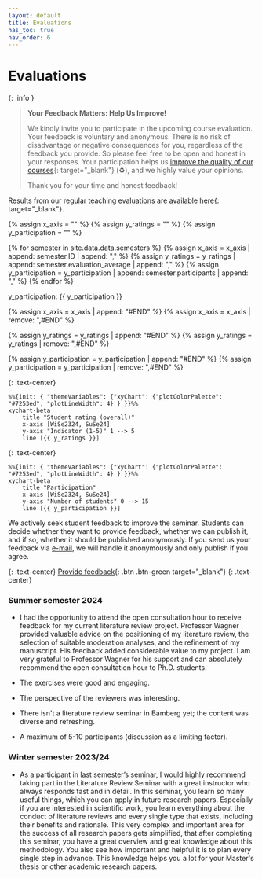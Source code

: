 ```yaml
---
layout: default
title: Evaluations
has_toc: true
nav_order: 6
---
```


# Evaluations

{: .info }
> **Your Feedback Matters: Help Us Improve!**
> 
> We kindly invite you to participate in the upcoming course evaluation.
> Your feedback is voluntary and anonymous.
> There is no risk of disadvantage or negative consequences for you, regardless of the feedback you provide.
> So please feel free to be open and honest in your responses.
> Your participation helps us [improve the quality of our courses](https://digital-work-lab.github.io/handbook/docs/10-lab/10_processes/10.01.goals.html){: target="_blank"} (♻️), and we highly value your opinions.
> 
> Thank you for your time and honest feedback!

Results from our regular teaching evaluations are available [here](https://digital-work-lab.github.io/handbook/docs/30-teaching/30_processes/30.21.evaluations.html){: target="_blank"}.

{% assign x_axis = "" %}
{% assign y_ratings = "" %}
{% assign y_participation = "" %}

{% for semester in site.data.data.semesters %}
  {% assign x_axis = x_axis | append: semester.ID | append: "," %}
  {% assign y_ratings = y_ratings | append: semester.evaluation_average | append: "," %}
  {% assign y_participation = y_participation | append: semester.participants | append: "," %}
{% endfor %}

y_participation: {{ y_participation }}

{% assign x_axis = x_axis | append: "#END" %}
{% assign x_axis = x_axis | remove: ",#END" %}

{% assign y_ratings = y_ratings | append: "#END" %}
{% assign y_ratings = y_ratings | remove: ",#END" %}

{% assign y_participation = y_participation | append: "#END" %}
{% assign y_participation = y_participation | remove: ",#END" %}

{: .text-center}
```mermaid
%%{init: { "themeVariables": {"xyChart": {"plotColorPalette": "#7253ed", "plotLineWidth": 4} } }}%%
xychart-beta
    title "Student rating (overall)"
    x-axis [WiSe2324, SuSe24]
    y-axis "Indicator (1-5)" 1 --> 5
    line [{{ y_ratings }}]
```

{: .text-center}
```mermaid
%%{init: { "themeVariables": {"xyChart": {"plotColorPalette": "#7253ed", "plotLineWidth": 4} } }}%%
xychart-beta
    title "Participation"
    x-axis [WiSe2324, SuSe24]
    y-axis "Number of students" 0 --> 15
    line [{{ y_participation }}]
```

We actively seek student feedback to improve the seminar. Students can decide whether they want to provide feedback, whether we can publish it, and if so, whether it should be published anonymously. If you send us your feedback via [e-mail](mailto:gerit.wagner@uni-bamberg.de), we will handle it anonymously and only publish if you agree.

{: .text-center}
[Provide feedback](https://github.com/digital-work-lab/literature-review-seminar/edit/main/docs/feedback.md){: .btn .btn-green target="_blank"}
{: .text-center}

### Summer semester 2024

- I had the opportunity to attend the open consultation hour to receive feedback for my current literature review project. Professor Wagner provided valuable advice on the positioning of my literature review, the selection of suitable moderation analyses, and the refinement of my manuscript. His feedback added considerable value to my project. I am very grateful to Professor Wagner for his support and can absolutely recommend the open consultation hour to Ph.D. students.

- The exercises were good and engaging.
- The perspective of the reviewers was interesting.
- There isn't a literature review seminar in Bamberg yet; the content was diverse and refreshing.
- A maximum of 5-10 participants (discussion as a limiting factor).

### Winter semester 2023/24

- As a participant in last semester’s seminar, I would highly recommend taking part in the Literature Review Seminar with a great instructor who always responds fast and in detail. In this seminar, you learn so many useful things, which you can apply in future research papers. Especially if you are interested in scientific work, you learn everything about the conduct of literature reviews and every single type that exists, including their benefits and rationale. This very complex and important area for the success of all research papers gets simplified, that after completing this seminar, you have a great overview and great knowledge about this methodology. You also see how important and helpful it is to plan every single step in advance. This knowledge helps you a lot for your Master's thesis or other academic research papers.
